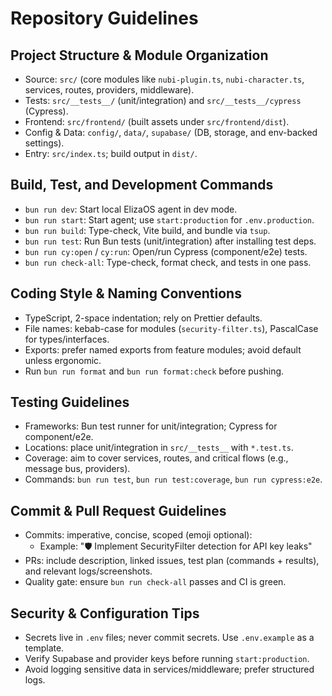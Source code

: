 # Repository Guidelines

## Project Structure & Module Organization
- Source: `src/` (core modules like `nubi-plugin.ts`, `nubi-character.ts`, services, routes, providers, middleware).
- Tests: `src/__tests__/` (unit/integration) and `src/__tests__/cypress` (Cypress).
- Frontend: `src/frontend/` (built assets under `src/frontend/dist`).
- Config & Data: `config/`, `data/`, `supabase/` (DB, storage, and env-backed settings).
- Entry: `src/index.ts`; build output in `dist/`.

## Build, Test, and Development Commands
- `bun run dev`: Start local ElizaOS agent in dev mode.
- `bun run start`: Start agent; use `start:production` for `.env.production`.
- `bun run build`: Type-check, Vite build, and bundle via `tsup`.
- `bun run test`: Run Bun tests (unit/integration) after installing test deps.
- `bun run cy:open` / `cy:run`: Open/run Cypress (component/e2e) tests.
- `bun run check-all`: Type-check, format check, and tests in one pass.

## Coding Style & Naming Conventions
- TypeScript, 2-space indentation; rely on Prettier defaults.
- File names: kebab-case for modules (`security-filter.ts`), PascalCase for types/interfaces.
- Exports: prefer named exports from feature modules; avoid default unless ergonomic.
- Run `bun run format` and `bun run format:check` before pushing.

## Testing Guidelines
- Frameworks: Bun test runner for unit/integration; Cypress for component/e2e.
- Locations: place unit/integration in `src/__tests__` with `*.test.ts`.
- Coverage: aim to cover services, routes, and critical flows (e.g., message bus, providers).
- Commands: `bun run test`, `bun run test:coverage`, `bun run cypress:e2e`.

## Commit & Pull Request Guidelines
- Commits: imperative, concise, scoped (emoji optional):
  - Example: "🛡️ Implement SecurityFilter detection for API key leaks"
- PRs: include description, linked issues, test plan (commands + results), and relevant logs/screenshots.
- Quality gate: ensure `bun run check-all` passes and CI is green.

## Security & Configuration Tips
- Secrets live in `.env` files; never commit secrets. Use `.env.example` as a template.
- Verify Supabase and provider keys before running `start:production`.
- Avoid logging sensitive data in services/middleware; prefer structured logs.
